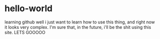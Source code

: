# hello-world
learning github
well i just want to learn how to use this thing, and right now it looks very complex. I'm sure that, in the future, i'll be the shit using this site. LETS GOOOOO
